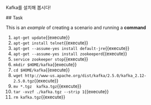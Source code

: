Kafka를 설치해 봅시다!

## Task

This is an _example_ of creating a scenario and running a **command**

1. `apt-get update`{{execute}}
2. `apt-get install telnet`{{execute}}
3. `apt-get --assume-yes install default-jre`{{execute}}
4. `apt-get --assume-yes install zookeeperd`{{execute}}
5. `service zookeeper stop`{{execute}}
6. `mkdir $HOME/kafka`{{execute}}
7. `cd $HOME/kafka`{{execute}}
8. `wget http://www-us.apache.org/dist/kafka/2.5.0/kafka_2.12-2.5.0.tgz`{{execute}}
9. `mv *.tgz  kafka.tgz`{{execute}}
10. `tar -xvzf ./kafka.tgz --strip 1`{{execute}}
11. `rm kafka.tgz`{{execute}}
